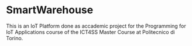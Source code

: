 # SmartWarehouse

This is an IoT Platform done as accademic project for the Programming for IoT Applications course of the ICT4SS Master Course
at Politecnico di Torino.
